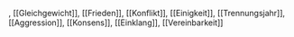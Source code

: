 , [[Gleichgewicht]], [[Frieden]], [[Konflikt]], [[Einigkeit]], [[Trennungsjahr]], [[Aggression]], [[Konsens]], [[Einklang]], [[Vereinbarkeit]]